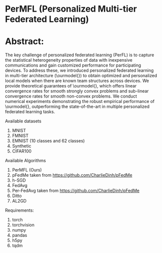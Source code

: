 # PerMFL (Personalized Multi-tier Federated Learning)

# Abstract: 
The key challenge of personalized federated learning (PerFL) is to capture the statistical heterogeneity properties of data with inexpensive communications and gain customized performance for participating devices. To address these, we introduced personalized federated learning in multi-tier architecture (\ourmodel{}) to obtain optimized and personalized local models when there are known team structures across devices. We provide theoretical guarantees of \ourmodel{}, which offers linear convergence rates for smooth strongly convex problems and sub-linear convergence rates for smooth non-convex problems. We conduct numerical experiments demonstrating the robust empirical performance of \ourmodel{}, outperforming the state-of-the-art in multiple personalized federated learning tasks.

Available datasets
1) MNIST 
2) FMNIST
3) EMNIST (10 classes and 62 classes)
4) Synthetic
5) CIFAR100

Available Algorithms
1) PerMFL (Ours)
2) pFedMe taken from https://github.com/CharlieDinh/pFedMe
3) h-SGD
4) FedAvg
5) Per-FedAvg taken from https://github.com/CharlieDinh/pFedMe
6) Ditto
7) AL2GD

Requirements:
1. torch
2. torchvision
3. numpy
4. pandas
5. h5py
6. tqdm
